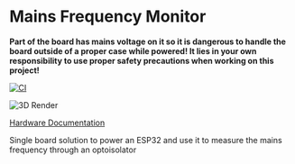 # Mains Frequency Monitor

**Part of the board has mains voltage on it so it is dangerous to handle the board outside of a proper case while powered! It lies in your own responsibility to use proper safety precautions when working on this project!**

[![CI](https://github.com/Qeteshpony/MainsFrequencyMonitor/actions/workflows/ci.yml/badge.svg?branch=main)](https://github.com/Qeteshpony/MainsFrequencyMonitor/actions/workflows/ci.yml)

![3D Render](https://qeteshpony.github.io/MainsFrequencyMonitor/3D/MainsFrequencyMonitor-3D_top.png)

[Hardware Documentation](https://qeteshpony.github.io/MainsFrequencyMonitor)

Single board solution to power an ESP32 and use it to measure the mains frequency through an optoisolator
